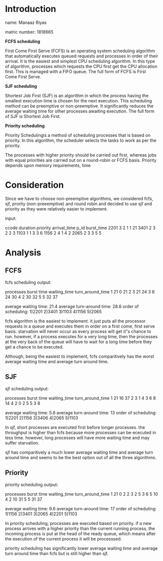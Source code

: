 # Introduction

name: Manaaz Riyas

matric number: 1818665

**FCFS scheduling**

First Come First Serve (FCFS) is an operating system scheduling algorithm that automatically executes queued requests and processes in order of their arrival. It is the easiest and simplest CPU scheduling algorithm. In this type of algorithm, processes which requests the CPU first get the CPU allocation first. This is managed with a FIFO queue. The full form of FCFS is First Come First Serve.

**SJF scheduling**

Shortest Job First (SJF) is an algorithm in which the process having the smallest execution time is chosen for the next execution. This scheduling method can be preemptive or non-preemptive. It significantly reduces the average waiting time for other processes awaiting execution. The full form of SJF is Shortest Job First.

**Priority scheduling**

Priority Schedulingis a method of scheduling processes that is based on priority. In this algorithm, the scheduler selects the tasks to work as per the priority.

The processes with higher priority should be carried out first, whereas jobs with equal priorities are carried out on a round-robin or FCFS basis. Priority depends upon memory requirements, time

# Consideration

Since we have to choose non-preemptive algorithms, we considered fcfs, sjf, prority (non-preeemptive) and round robin and decided to use sjf and priority as they were relatively easier to implement.

input:

ccode     duration     priority    arrival_time     p_id    burst_time
2201            3                 2                      1              1              21
3401            2                 3                      2              2              3
1103            1                 1                      3              3              6
1156            2                 4                      1              4              2
2065            2                 3                      3              5              5



# Analysis

## FCFS

fcfs scheduling output:

processes       burst time     waiting_time      turn_around_time
    1                        21                        0                               21
    2                        3                          21                             24
    3                        6		                  24                             30
    4                        2                          30                             32
    5                        5                          32                             37

average waiting time: 21.4
average turn-around time: 28.8
order of scheduling: 1)2201 2)3401 3)1103 4)1156 5)2065

fcfs algorithm is the easiest to implement. it just puts all the processor requests
in a queue and executes them in order on  a first come, first serve basis. starvation will
never occur as every process will get it"s chance to run. however, if a process
executes for a very long time, then the processes at the very back of the 
queue will have to wait for a long time before they get a chance to be executed.

Although, being the easiest to implement, fcfs comparitively has the worst average
waiting time and average turn around time.

## SJF

sjf scheduling output:

processes       burst time     waiting_time      turn_around_time
    1                          21                       16                           37
    2                          3                         1                             4
    3                          6		                 8                             14
    4                          2                         0                             2
    5                          5                         3                             8

average waiting time: 5.6
average turn-around time: 13
order of scheduling: 1)2201 2)1156 3)3406 4)2065 5)1103

In sjf, short processes are executed first before longer processes. the throughput
is higher than fcfs because more processes can be ececuted in less time.
however, long processes will have more waiting time and may suffer starvation.

sjf has comparitively a much lower average waiting time and average turn
around time and seems to be the best option out of all the three 
algorithms.

## Priority

priority scheduling output:

processes       burst time     waiting_time      turn_around_time
    1                          21                       0                              2
    2                          3                         2                              5
    3                          6		                 5                              10
    4                          2                         10                             31
    5                          5                         31                             37

average waiting time: 9.6
average turn-around time: 17
order of scheduling: 1)1156 2)3401 3)2065 4)2201 5)1103

In priority scheduling, processes are executed based on priority. if a
new process arrives with a higher priority than the current running process,
the incoming process is put at the head of the ready queue, which means after
the execution of the current process it will be processsed.

priority scheduling has significantly lower average waiting time and average
turn around time than fcfs but is still higher than sjf.